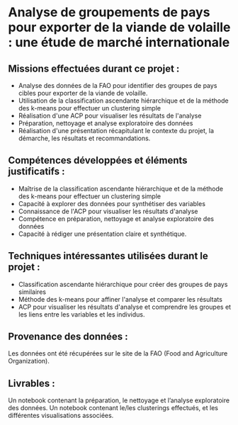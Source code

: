
# Analyse de groupements de pays pour exporter de la viande de volaille : une étude de marché internationale

## Missions effectuées durant ce projet :

- Analyse des données de la FAO pour identifier des groupes de pays cibles pour exporter de la viande de volaille.
- Utilisation de la classification ascendante hiérarchique et de la méthode des k-means pour effectuer un clustering simple
- Réalisation d'une ACP pour visualiser les résultats de l'analyse
- Préparation, nettoyage et analyse exploratoire des données
- Réalisation d'une présentation récapitulant le contexte du projet, la démarche, les résultats et recommandations.

## Compétences développées et éléments justificatifs :

- Maîtrise de la classification ascendante hiérarchique et de la méthode des k-means pour effectuer un clustering simple
- Capacité à explorer des données pour synthétiser des variables
- Connaissance de l'ACP pour visualiser les résultats d'analyse
- Compétence en préparation, nettoyage et analyse exploratoire des données
- Capacité à rédiger une présentation claire et synthétique.

## Techniques intéressantes utilisées durant le projet :

- Classification ascendante hiérarchique pour créer des groupes de pays similaires
- Méthode des k-means pour affiner l'analyse et comparer les résultats
- ACP pour visualiser les résultats d'analyse et comprendre les groupes et les liens entre les variables et les individus.

## Provenance des données :
Les données ont été récupérées sur le site de la FAO (Food and Agriculture Organization).

## Livrables :

Un notebook contenant la préparation, le nettoyage et l’analyse exploratoire des données.
Un notebook contenant le/les clusterings effectués, et les différentes visualisations associées.
